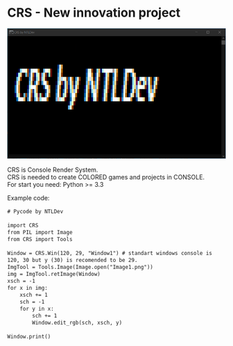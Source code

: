 # CRS - New innovation project

<img height="300" src="Running_Example_Code.png" title="Running Example Code" width="600"/></img>

CRS is Console Render System.<br>
CRS is needed to create COLORED games and projects in CONSOLE.<br>
For start you need: Python >= 3.3

Example code:

```
# Pycode by NTLDev

import CRS
from PIL import Image
from CRS import Tools

Window = CRS.Win(120, 29, "Window1") # standart windows console is 120, 30 but y (30) is recomended to be 29.
ImgTool = Tools.Image(Image.open("Image1.png"))
img = ImgTool.retImage(Window)
xsch = -1
for x in img:
    xsch += 1
    sch = -1
    for y in x:
        sch += 1
        Window.edit_rgb(sch, xsch, y)

Window.print()

```

